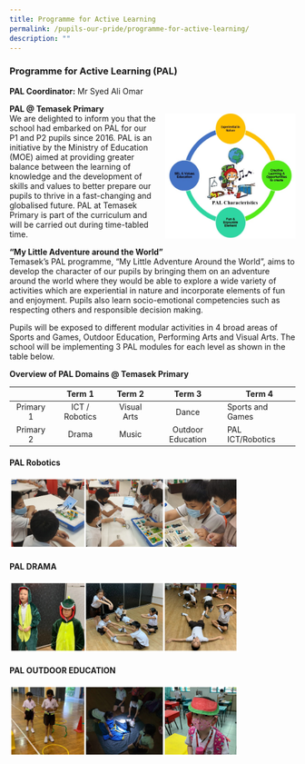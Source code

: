 ```yaml
---
title: Programme for Active Learning
permalink: /pupils-our-pride/programme-for-active-learning/
description: ""
---
```

### Programme for Active Learning (PAL)

**PAL Coordinator:** Mr Syed Ali Omar

**PAL @ Temasek Primary** <br> <img src="/images/pal1.png" style="width:230px;height:220px;margin-left:15px;" align = "right"> We are delighted to inform you that the school had embarked on PAL for our P1 and P2 pupils since 2016. PAL is an initiative by the Ministry of Education (MOE) aimed at providing greater balance between the learning of knowledge and the development of skills and values to better prepare our pupils to thrive in a fast-changing and globalised future. PAL at Temasek Primary is part of the curriculum and will be carried out during time-tabled time.

**“My Little Adventure around the World”**  <br>Temasek’s PAL programme, “My Little Adventure Around the World”, aims to develop the character of our pupils by bringing them on an adventure around the world where they would be able to explore a wide variety of activities which are experiential in nature and incorporate elements of fun and enjoyment. Pupils also learn socio-emotional competencies such as respecting others and responsible decision making. 

Pupils will be exposed to different modular activities in 4 broad areas of Sports and Games, Outdoor Education, Performing Arts and Visual Arts. The school will be implementing 3 PAL modules for each level as shown in the table below.

**Overview of PAL Domains @ Temasek Primary**

|  	| Term 1 	| Term 2 	| Term 3 	| Term 4 	|
|:---:	|:---:	|:---:	|:---:	|---	|
| Primary 1 	| ICT / Robotics 	| Visual Arts 	| Dance 	| Sports and Games 	|
| Primary 2<br>  	| Drama 	| Music  	| Outdoor Education 	| PAL ICT/Robotics 	|

#### PAL Robotics

<img src="/images/pal2.png" 
     style="width:80%">

#### PAL DRAMA

<img src="/images/pal3.png" 
     style="width:80%">
		 
#### PAL OUTDOOR EDUCATION

<img src="/images/pal4.png" 
     style="width:80%">